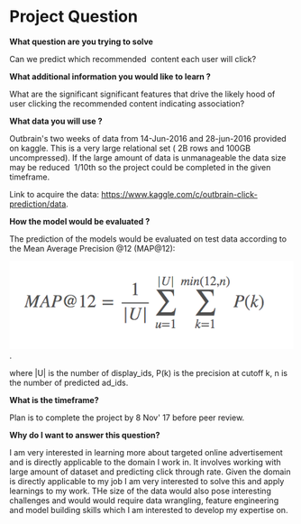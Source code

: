 
# Project Question #

**What question are you trying to solve**

  Can we predict which recommended  content each user will click?

**What additional information you would like to learn ?**

  What are the significant significant features that drive the likely hood of user clicking the recommended content indicating association?

**What data you will use ?**

  Outbrain's two weeks of data from 14-Jun-2016 and 28-jun-2016 provided on kaggle. This is a very large relational set ( 2B rows and 100GB uncompressed). If the large amount of data is unmanageable the data size may be reduced  1/10th so the project could be completed in the given timeframe.
  
  Link to acquire the data: <https://www.kaggle.com/c/outbrain-click-prediction/data>.  

**How the model would be evaluated ?**

  The prediction of the models would be evaluated on test data according to the Mean Average Precision @12 (MAP@12): 
  
  ![alt text](images/MeanAveragePrecision12.png  "Mean Average Precision @12"). 
 
  where |U| is the number of display_ids, P(k) is the precision at cutoff k, n is the number of predicted ad_ids.   

**What is the timeframe?**

  Plan is to complete the project by 8 Nov' 17 before peer review.
  
**Why do I want to answer this question?**
  
  I am very interested in learning more about targeted online advertisement and is directly applicable to the domain I work in. It involves working with large amount of dataset and predicting click through rate. Given the domain is directly applicable to my job I am very interested to solve this and apply learnings to my work. THe size of the data would also pose interesting challenges and would would require data wrangling, feature engineering and model building skills which I am interested to develop my expertise on.
